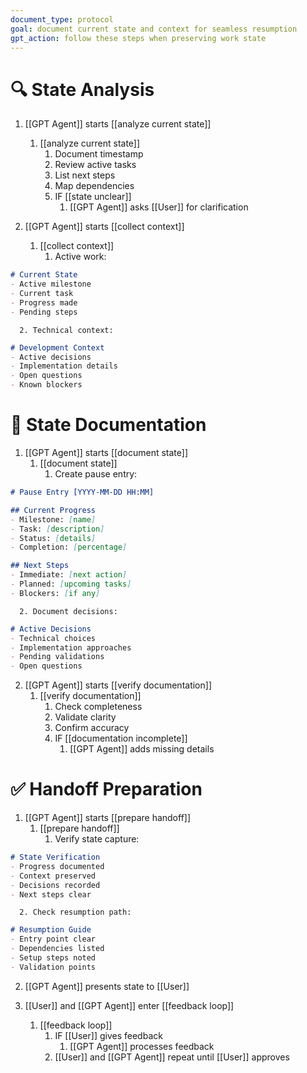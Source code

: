 ```yaml
---
document_type: protocol
goal: document current state and context for seamless resumption
gpt_action: follow these steps when preserving work state
---
```


# 🔍 State Analysis

1. [[GPT Agent]] starts [[analyze current state]]
   1. [[analyze current state]]
      1. Document timestamp
      2. Review active tasks
      3. List next steps
      4. Map dependencies
      5. IF [[state unclear]]
         1. [[GPT Agent]] asks [[User]] for clarification

2. [[GPT Agent]] starts [[collect context]]
   1. [[collect context]]
      1. Active work:
```markdown
# Current State
- Active milestone
- Current task
- Progress made
- Pending steps
```
      2. Technical context:
```markdown
# Development Context
- Active decisions
- Implementation details
- Open questions
- Known blockers
```

# 📝 State Documentation

1. [[GPT Agent]] starts [[document state]]
   1. [[document state]]
      1. Create pause entry:
```markdown
# Pause Entry [YYYY-MM-DD HH:MM]

## Current Progress
- Milestone: [name]
- Task: [description]
- Status: [details]
- Completion: [percentage]

## Next Steps
- Immediate: [next action]
- Planned: [upcoming tasks]
- Blockers: [if any]
```
      2. Document decisions:
```markdown
# Active Decisions
- Technical choices
- Implementation approaches
- Pending validations
- Open questions
```

2. [[GPT Agent]] starts [[verify documentation]]
   1. [[verify documentation]]
      1. Check completeness
      2. Validate clarity
      3. Confirm accuracy
      4. IF [[documentation incomplete]]
         1. [[GPT Agent]] adds missing details

# ✅ Handoff Preparation

1. [[GPT Agent]] starts [[prepare handoff]]
   1. [[prepare handoff]]
      1. Verify state capture:
```markdown
# State Verification
- Progress documented
- Context preserved
- Decisions recorded
- Next steps clear
```
      2. Check resumption path:
```markdown
# Resumption Guide
- Entry point clear
- Dependencies listed
- Setup steps noted
- Validation points
```

2. [[GPT Agent]] presents state to [[User]]

3. [[User]] and [[GPT Agent]] enter [[feedback loop]]
   1. [[feedback loop]]
      1. IF [[User]] gives feedback
         1. [[GPT Agent]] processes feedback
      2. [[User]] and [[GPT Agent]] repeat until [[User]] approves